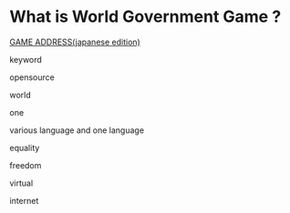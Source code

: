 # What is World Government Game ?

[GAME ADDRESS(japanese edition)](http://153.127.39.194/a1/post_index.php)


keyword

 opensource

 world
 
 one
 
 various language and one language
 
 equality

 freedom

 virtual

 internet

 
